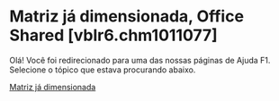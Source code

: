 
# Matriz já dimensionada, Office Shared [vblr6.chm1011077]

Olá! Você foi redirecionado para uma das nossas páginas de Ajuda F1. Selecione o tópico que estava procurando abaixo.

[Matriz já dimensionada](http://msdn.microsoft.com/library/fcf3762f-3f3f-6182-a7c9-4f055991d2c1%28Office.15%29.aspx)
